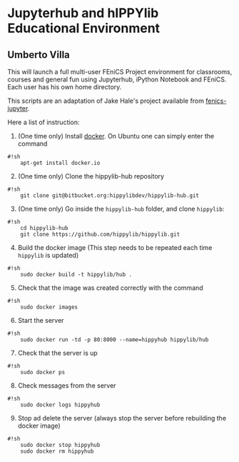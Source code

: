 # Jupyterhub and hIPPYlib Educational Environment
## Umberto Villa

This will launch a full multi-user FEniCS Project environment for classrooms,
courses and general fun using Jupyterhub, iPython Notebook and FEniCS. Each
user has his own home directory.

This scripts are an adaptation of Jake Hale's project available from [fenics-jupyter](https://bitbucket.org/jackhale/fenics-jupyter).

Here a list of instruction:

1. (One time only) Install [docker](https://www.docker.com/). On Ubuntu one can simply enter the command
```
#!sh
    apt-get install docker.io
```
2. (One time only) Clone the hippylib-hub repository
```
#!sh
    git clone git@bitbucket.org:hippylibdev/hippylib-hub.git
```
3. (One time only) Go inside the `hippylib-hub` folder, and clone `hippylib`:
```
#!sh
    cd hippylib-hub
    git clone https://github.com/hippylib/hippylib.git
```
4. Build the docker image (This step needs to be repeated each time `hippylib` is updated)
```
#!sh
    sudo docker build -t hippylib/hub .
```
5. Check that the image was created correctly with the command
```
#!sh
    sudo docker images
```
6. Start the server
```
#!sh
    sudo docker run -td -p 80:8000 --name=hippyhub hippylib/hub
```
7. Check that the server is up
```
#!sh
    sudo docker ps
```
8. Check messages from the server
```
#!sh
    sudo docker logs hippyhub
```
9. Stop ad delete the server (always stop the server before rebuilding the docker image)
```
#!sh
    sudo docker stop hippyhub
    sudo docker rm hippyhub
```
